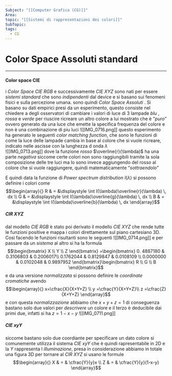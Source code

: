 ```yaml
---
Subject: "[[Computer Grafica (CG)]]"
Area: 
topic: "[[Sistemi di rappresentazioni dei colori]]"
SubTopic: 
tags:
  - CG
---
```



# Color Space Assoluti standard
---

#### Color space CIE  
i _Color Space_ _CIE RGB_ e successivamente _CIE XYZ_ sono nati per essere _sistemi standard_ che sono _indipendenti_ dal device e si basano sui fenomeni fisici e sulla percezione umana. sono quindi _Color Space Assoluti_ .
Si basano su dati empirici presi da un esperimento, questo consiste nel chiedere a degli osservatori di cambiare i valori di luce di 3 lampade  _blu_ , _rossa_ e  _verde_ per riuscire ricreare un altro colore a lui mostrato che è ”_puro_” ovvero generato da una luce che emette la specifica frequenza del colore e non è una combinazione di piu luci
![[IMG_0716.png]]
questo esperimento ha generato le seguenti _color matching function_, che sono le funzioni di come la luce delle lampade cambia in base al colore che si vuole ricreare, indicato nelle ascisse con la lunghezza d onda $\lambda$   
![[IMG_0713.png]]
dove la funzione  _rosso_ $\overline{r}(\lambda)$ ha una parte _negativa_ siccome certe colori non sono raggiungibili tramite la sola composizione delle tre luci ma lo sono invece aggiungendo del rosso al colore che si vuole raggiungere, quindi matematicamente “_sottraendolo_”

E quindi data la funzione di _Power spectrum distribution_ $I(\lambda)$ si possono definire i colori come $$\begin{array}{}
 R  & = &\displaystyle  \int I(\lambda)\overline{r}(\lambda)  \, dx \\
G  & = &\displaystyle  \int I(\lambda)\overline{g}(\lambda)  \, dx \\
 B & = &\displaystyle  \int I(\lambda)\overline{b}(\lambda)  \, dx
\end{array}$$
##### CIR XYZ
dal modello _CIE  RGB_ è stato poi derivato  il modello _CIE XYZ_ che rende tutte le funzioni positive e mappa i colori direttamente sul piano cartesiano 3D.
Cosi facendo le funzioni risultanti sono le seguenti
![[IMG_0714.png]]
e per passare da un _sistema_ al altro si ha la formula $$\begin{bmatrix}
X \\ Y \\ Z
\end{bmatrix} =\begin{bmatrix}
0. 4887180 & 0.3106803 & 0.2006017\\ 0.1762044 & 0.8129847 & 0.0108109 \\ 0.0000000 & 0.0102048 & 0.9897952
\end{bmatrix}\begin{bmatrix}
R \\ G \\ B
\end{bmatrix}$$
e da una versione _normalizzata_ si possono definire le _coordinate cromatiche_ avendo 
$$\begin{array}{}
x=\cfrac{X}{X+Y+Z} \\ y =\cfrac{Y}{X+Y+Z}\\ z =\cfrac{Z}{X+Y+Z} 
\end{array}$$
e con questa _normalizzazione_ abbiamo che $x+y+z=1$ di conseguenza bastano solo due valori per _descrivere_ un colore e il terzo è deducibile dai primi due, infatti si ha $z=1-x-y$ 
![[IMG_0711.png]]

##### CIE xyY
siccome bastano solo due coordiante per specificare un dato colore si comunemente utilizza il sistema _CIE xyY_ che è quindi rapresentabile in 2D e la $Y$ rappresenta l _illuminazione_, presa in considerazione abbiamo in totale una figura 3D 
per tornare al _CIR XYZ_ si usano le formule $$\begin{array}{}
X & = & \cfrac{Y}{y}x \\
Z & = & \cfrac{Y}{y}(1-x-y)
\end{array}$$
